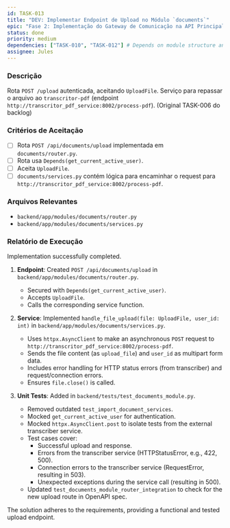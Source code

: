 ```yaml
---
id: TASK-013
title: "DEV: Implementar Endpoint de Upload no Módulo `documents`"
epic: "Fase 2: Implementação do Gateway de Comunicação na API Principal"
status: done
priority: medium
dependencies: ["TASK-010", "TASK-012"] # Depends on module structure and its tests
assignee: Jules
---
```


### Descrição

Rota `POST /upload` autenticada, aceitando `UploadFile`. Serviço para repassar o arquivo ao `transcritor-pdf` (endpoint `http://transcritor_pdf_service:8002/process-pdf`). (Original TASK-006 do backlog)

### Critérios de Aceitação

- [ ] Rota `POST /api/documents/upload` implementada em `documents/router.py`.
- [ ] Rota usa `Depends(get_current_active_user)`.
- [ ] Aceita `UploadFile`.
- [ ] `documents/services.py` contém lógica para encaminhar o request para `http://transcritor_pdf_service:8002/process-pdf`.

### Arquivos Relevantes

* `backend/app/modules/documents/router.py`
* `backend/app/modules/documents/services.py`

### Relatório de Execução

Implementation successfully completed.

1.  **Endpoint**: Created `POST /api/documents/upload` in `backend/app/modules/documents/router.py`.
    *   Secured with `Depends(get_current_active_user)`.
    *   Accepts `UploadFile`.
    *   Calls the corresponding service function.

2.  **Service**: Implemented `handle_file_upload(file: UploadFile, user_id: int)` in `backend/app/modules/documents/services.py`.
    *   Uses `httpx.AsyncClient` to make an asynchronous `POST` request to `http://transcritor_pdf_service:8002/process-pdf`.
    *   Sends the file content (as `upload_file`) and `user_id` as multipart form data.
    *   Includes error handling for HTTP status errors (from transcriber) and request/connection errors.
    *   Ensures `file.close()` is called.

3.  **Unit Tests**: Added in `backend/tests/test_documents_module.py`.
    *   Removed outdated `test_import_document_services`.
    *   Mocked `get_current_active_user` for authentication.
    *   Mocked `httpx.AsyncClient.post` to isolate tests from the external transcriber service.
    *   Test cases cover:
        *   Successful upload and response.
        *   Errors from the transcriber service (HTTPStatusError, e.g., 422, 500).
        *   Connection errors to the transcriber service (RequestError, resulting in 503).
        *   Unexpected exceptions during the service call (resulting in 500).
    *   Updated `test_documents_module_router_integration` to check for the new upload route in OpenAPI spec.

The solution adheres to the requirements, providing a functional and tested upload endpoint.
